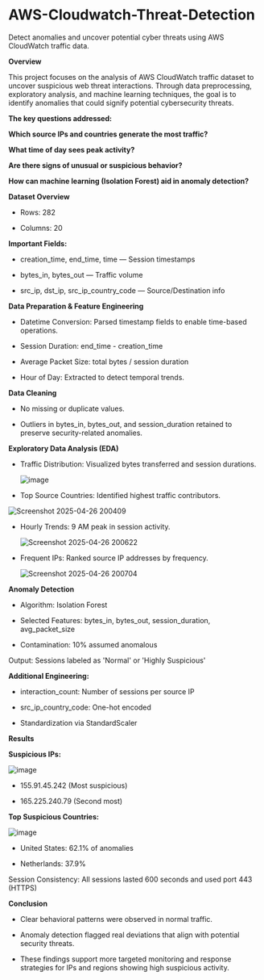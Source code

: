 # AWS-Cloudwatch-Threat-Detection
Detect anomalies and uncover potential cyber threats using AWS CloudWatch traffic data.

**Overview**

This project focuses on the analysis of AWS CloudWatch traffic dataset to uncover suspicious web threat interactions. Through data preprocessing, exploratory analysis, and machine learning techniques, the goal is to identify anomalies that could signify potential cybersecurity threats.

****The key questions addressed:****

**Which source IPs and countries generate the most traffic?**

**What time of day sees peak activity?**

**Are there signs of unusual or suspicious behavior?**

**How can machine learning (Isolation Forest) aid in anomaly detection?**

**Dataset Overview**

- Rows: 282

- Columns: 20

**Important Fields:**

- creation_time, end_time, time — Session timestamps

- bytes_in, bytes_out — Traffic volume

- src_ip, dst_ip, src_ip_country_code — Source/Destination info

**Data Preparation & Feature Engineering**

- Datetime Conversion: Parsed timestamp fields to enable time-based operations.

- Session Duration: end_time - creation_time

- Average Packet Size: total bytes / session duration

- Hour of Day: Extracted to detect temporal trends.

**Data Cleaning**

- No missing or duplicate values.

- Outliers in bytes_in, bytes_out, and session_duration retained to preserve security-related anomalies.

**Exploratory Data Analysis (EDA)**

- Traffic Distribution: Visualized bytes transferred and session durations.
  
  ![image](https://github.com/user-attachments/assets/19bfad2a-e6f4-40e1-89d2-d26c72a80542)


- Top Source Countries: Identified highest traffic contributors.

 ![Screenshot 2025-04-26 200409](https://github.com/user-attachments/assets/479ce088-9fbd-4f77-8acc-fa41a5817a69)



- Hourly Trends: 9 AM peak in session activity.
  
  ![Screenshot 2025-04-26 200622](https://github.com/user-attachments/assets/1f1dc586-44f6-4fac-8a34-869c5d593949)


- Frequent IPs: Ranked source IP addresses by frequency.
  
  ![Screenshot 2025-04-26 200704](https://github.com/user-attachments/assets/054b6cef-cb81-4c48-9005-940d4e30b718)


**Anomaly Detection**

- Algorithm: Isolation Forest

- Selected Features: bytes_in, bytes_out, session_duration, avg_packet_size

- Contamination: 10% assumed anomalous

Output: Sessions labeled as 'Normal' or 'Highly Suspicious'

**Additional Engineering:**

- interaction_count: Number of sessions per source IP

- src_ip_country_code: One-hot encoded

- Standardization via StandardScaler

**Results**

**Suspicious IPs:**

![image](https://github.com/user-attachments/assets/b0f9fd61-bcaa-4ee9-8633-5a31a98d77be)


- 155.91.45.242 (Most suspicious)

- 165.225.240.79 (Second most)

**Top Suspicious Countries:**

![image](https://github.com/user-attachments/assets/b1c80e0a-ddf0-4ea3-a135-4b054dbb7483)


- United States: 62.1% of anomalies

- Netherlands: 37.9%

Session Consistency: All sessions lasted 600 seconds and used port 443 (HTTPS)


**Conclusion**

- Clear behavioral patterns were observed in normal traffic.

- Anomaly detection flagged real deviations that align with potential security threats.

- These findings support more targeted monitoring and response strategies for IPs and regions showing high suspicious activity.
